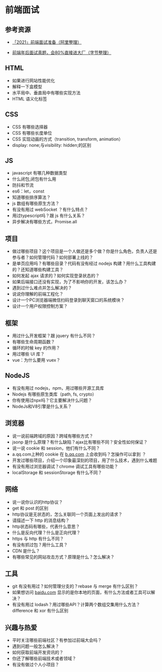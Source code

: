 # 前端面试

## 参考资源

- [「2021」前端面试准备（阿里整理）](https://www.yuque.com/cuggz/interview/lph6i8)

- [前端年后面试真题，会80%直接进大厂（字节整理）](https://bitable.feishu.cn/app8Ok6k9qafpMkgyRbfgxeEnet)

## HTML

- 如果进行网站性能优化
- 解释一下盒模型
- 水平局中、垂直局中有哪些实现方法
- HTML 语义化标签

## CSS

- CSS 有哪些选择器
- CSS 有哪些长度单位
- CSS 实现动画的方式（transition, transform, animation）
- display: none;与visibility: hidden;的区别

## JS

- javascript 有哪几种数据类型
- 什么闭包,闭包有什么用
- 防抖和节流
- es6：let，const
- 知道哪些排序算法？
- js 数组有哪些原生方法？
- 有没有用过 webSocket ？有什么特点？
- 用过typescript吗？跟 js 有什么关系？
- 异步解决有哪些方式，Promise.all

## 项目

- 做过哪些项目？这个项目是一个人做还是多个做？你是什么角色，负责人还是参与者？如何管理代码？如何部署上线的？
- 是单页应用吗？有哪些目录？代码有没有经过 nodejs 构建？用什么工具构建的？还知道哪些构建工具？
- 如何发起 ajax 请求的？如何实现登录状态的？
- 如果后端接口还没有实现，为了不影响你的开发，该怎么办？
- 遇到过什么难点并怎么解决的？
- 说说你理解的前端工程化？
- 设计一个PC浏览器端微信扫码登录到聊天窗口的系统模块？
- 设计一个用户权限控制方案？

## 框架

- 用过什么开发框架？跟 jquery 有什么不同？
- 有哪些生命周期函数？
- 循环的时候 key 的作用？
- 用过哪些 UI 库？
- vue：为什么要用 vuex？

## NodeJS

- 有没有用过 nodejs，npm，用过哪些开源工具库
- Nodejs 有哪些原生类库（path, fs, crypto）
- 你有使用过npx吗？它主要解决什么问题？
- NodeJs和V8引擎是什么关系？

## 浏览器

- 说一说前端跨域的原因？跨域有哪些方式？
- jsonp 是什么原理？有什么缺陷？ajax比有哪些不同？安全性如何保证？
- 说一说 cookie 和 session，他们有什么不同？
- a.qq.com上种的 cookie 在 [b.qq.com](http://b.qq.com) 上会收到吗？怎操作可以拿到 ？
- 开发过哪些项目，介绍一个印象最深刻的项目，用了什么技术，遇到什么难题
- 有没有用过浏览器调试？chrome 调试工具有哪些功能？
- localStorage 和 sessionStorage 有什么不同？

## 网络

- 说一说你认识的http协议？
- get 和 post 的区别
- http协议是无状态的，怎么关联同一个页面上发出的请求？
- 请描述一下 http 的消息结构？
- http状态码有哪些，代表什么意思？
- 什么是反向代理？什么是正向代理？
- https 与 http 有什么不同？
- 有没有抓过包？用什么工具？
- CDN 是什么？
- 有哪些常见的网站攻击方式？原理是什么？怎么解决？

## 工具

- git 有没有用过？如何管理分支的？rebase 与 merge 有什么区别？
- 如果想访问 [baidu.com](http://baidu.com) 显示的是你本地的页面，有什么方法或者工具可以解决？
- 有没有用过 lodash？用过哪些API？计算两个数组交集用什么方法？difference 和 xor 有什么区别

## 兴趣与热爱

- 平时关注哪些前端社区？有参加过前端大会吗？
- 遇到问题一般怎么解决？
- 如何获取前端开发资讯的？
- 你还了解哪些前端技术或者领域？
- 有没有做过个人小项目？